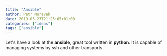 ```yaml
---
title: "Ansible"
author: Petr Moravek
date: 2019-03-23T21:25:05+01:00
categories: ["ideas"]
tags: ["ansible"]
---
```


Let's have a look at the __ansible__, great tool written in __python__. It is capable of managing systems by ssh and other transports.

<!--more-->

